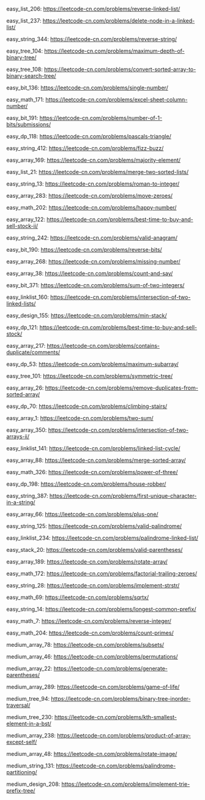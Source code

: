 

easy_list_206:
https://leetcode-cn.com/problems/reverse-linked-list/

easy_list_237:
https://leetcode-cn.com/problems/delete-node-in-a-linked-list/

easy_string_344:
https://leetcode-cn.com/problems/reverse-string/

easy_tree_104:
https://leetcode-cn.com/problems/maximum-depth-of-binary-tree/

easy_tree_108:
https://leetcode-cn.com/problems/convert-sorted-array-to-binary-search-tree/

easy_bit_136:
https://leetcode-cn.com/problems/single-number/

easy_math_171:
https://leetcode-cn.com/problems/excel-sheet-column-number/

easy_bit_191:
https://leetcode-cn.com/problems/number-of-1-bits/submissions/

easy_dp_118:
https://leetcode-cn.com/problems/pascals-triangle/

easy_string_412:
https://leetcode-cn.com/problems/fizz-buzz/

easy_array_169:
https://leetcode-cn.com/problems/majority-element/

easy_list_21:
https://leetcode-cn.com/problems/merge-two-sorted-lists/

easy_string_13:
https://leetcode-cn.com/problems/roman-to-integer/

easy_array_283:
https://leetcode-cn.com/problems/move-zeroes/

easy_math_202:
https://leetcode-cn.com/problems/happy-number/

easy_array_122:
https://leetcode-cn.com/problems/best-time-to-buy-and-sell-stock-ii/

easy_string_242:
https://leetcode-cn.com/problems/valid-anagram/

easy_bit_190:
https://leetcode-cn.com/problems/reverse-bits/

easy_array_268:
https://leetcode-cn.com/problems/missing-number/

easy_array_38:
https://leetcode-cn.com/problems/count-and-say/

easy_bit_371:
https://leetcode-cn.com/problems/sum-of-two-integers/

easy_linklist_160:
https://leetcode-cn.com/problems/intersection-of-two-linked-lists/

easy_design_155:
https://leetcode-cn.com/problems/min-stack/

easy_dp_121:
https://leetcode-cn.com/problems/best-time-to-buy-and-sell-stock/

easy_array_217:
https://leetcode-cn.com/problems/contains-duplicate/comments/

easy_dp_53:
https://leetcode-cn.com/problems/maximum-subarray/

easy_tree_101:
https://leetcode-cn.com/problems/symmetric-tree/

easy_array_26:
https://leetcode-cn.com/problems/remove-duplicates-from-sorted-array/

easy_dp_70:
https://leetcode-cn.com/problems/climbing-stairs/

easy_array_1:
https://leetcode-cn.com/problems/two-sum/

easy_array_350:
https://leetcode-cn.com/problems/intersection-of-two-arrays-ii/

easy_linklist_141:
https://leetcode-cn.com/problems/linked-list-cycle/

easy_array_88:
https://leetcode-cn.com/problems/merge-sorted-array/

easy_math_326:
https://leetcode-cn.com/problems/power-of-three/

easy_dp_198:
https://leetcode-cn.com/problems/house-robber/

easy_string_387:
https://leetcode-cn.com/problems/first-unique-character-in-a-string/

easy_array_66:
https://leetcode-cn.com/problems/plus-one/

easy_string_125:
https://leetcode-cn.com/problems/valid-palindrome/

easy_linklist_234:
https://leetcode-cn.com/problems/palindrome-linked-list/

easy_stack_20:
https://leetcode-cn.com/problems/valid-parentheses/

easy_array_189:
https://leetcode-cn.com/problems/rotate-array/

easy_math_172:
https://leetcode-cn.com/problems/factorial-trailing-zeroes/

easy_string_28:
https://leetcode-cn.com/problems/implement-strstr/

easy_math_69:
https://leetcode-cn.com/problems/sqrtx/

easy_string_14:
https://leetcode-cn.com/problems/longest-common-prefix/

easy_math_7:
https://leetcode-cn.com/problems/reverse-integer/

easy_math_204:
https://leetcode-cn.com/problems/count-primes/

medium_array_78:
https://leetcode-cn.com/problems/subsets/

medium_array_46:
https://leetcode-cn.com/problems/permutations/

medium_array_22:
https://leetcode-cn.com/problems/generate-parentheses/

medium_array_289:
https://leetcode-cn.com/problems/game-of-life/

medium_tree_94:
https://leetcode-cn.com/problems/binary-tree-inorder-traversal/

medium_tree_230:
https://leetcode-cn.com/problems/kth-smallest-element-in-a-bst/

medium_array_238:
https://leetcode-cn.com/problems/product-of-array-except-self/

medium_array_48:
https://leetcode-cn.com/problems/rotate-image/

medium_string_131:
https://leetcode-cn.com/problems/palindrome-partitioning/

medium_design_208:
https://leetcode-cn.com/problems/implement-trie-prefix-tree/

